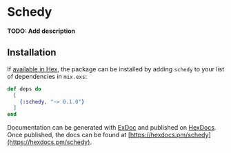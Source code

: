 # Schedy

**TODO: Add description**

## Installation

If [available in Hex](https://hex.pm/docs/publish), the package can be installed
by adding `schedy` to your list of dependencies in `mix.exs`:

```elixir
def deps do
  [
    {:schedy, "~> 0.1.0"}
  ]
end
```

Documentation can be generated with [ExDoc](https://github.com/elixir-lang/ex_doc)
and published on [HexDocs](https://hexdocs.pm). Once published, the docs can
be found at [https://hexdocs.pm/schedy](https://hexdocs.pm/schedy).

